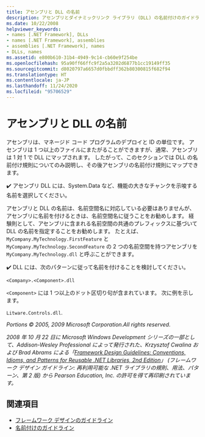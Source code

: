 ```yaml
---
title: アセンブリと DLL の名前
description: アセンブリとダイナミックリンク ライブラリ (DLL) の名前付けのガイドラインについて説明します。 アセンブリは 1 つ以上のファイルにまたがることができますが、通常は 1 対 1 で DLL にマップされます。
ms.date: 10/22/2008
helpviewer_keywords:
- names [.NET Framework], DLLs
- names [.NET Framework], assemblies
- assemblies [.NET Framework], names
- DLLs, names
ms.assetid: e800b610-31b4-4949-9c14-cb60e9f254be
ms.openlocfilehash: 95a90ff66ffc9f2a5a3202d6877b1cc19149ff35
ms.sourcegitcommit: d8020797a6657d0fbbdff362b80300815f682f94
ms.translationtype: HT
ms.contentlocale: ja-JP
ms.lasthandoff: 11/24/2020
ms.locfileid: "95706529"
---
```

# <a name="names-of-assemblies-and-dlls"></a>アセンブリと DLL の名前

アセンブリは、マネージド コード プログラムのデプロイと ID の単位です。 アセンブリは 1 つ以上のファイルにまたがることができますが、通常、アセンブリは 1 対 1 で DLL にマップされます。 したがって、このセクションでは DLL の名前付け規則についてのみ説明し、その後アセンブリの名前付け規則にマップできます。

 ✔️ アセンブリ DLL には、System.Data など、機能の大きなチャンクを示唆する名前を選択してください。

 アセンブリと DLL の名前は、名前空間名に対応している必要はありませんが、アセンブリに名前を付けるときは、名前空間名に従うことをお勧めします。 経験則として、アセンブリに含まれる名前空間の共通のプレフィックスに基づいて DLL の名前を指定することをお勧めします。 たとえば、`MyCompany.MyTechnology.FirstFeature` と `MyCompany.MyTechnology.SecondFeature` の 2 つの名前空間を持つアセンブリを `MyCompany.MyTechnology.dll` と呼ぶことができます。

 ✔️ DLL には、次のパターンに従って名前を付けることを検討してください。

 `<Company>.<Component>.dll`

 `<Component>` には 1 つ以上のドット区切り句が含まれています。 次に例を示します。

 `Litware.Controls.dll`.

 *Portions © 2005, 2009 Microsoft Corporation.All rights reserved.*

 *2008 年 10 月 22 日に Microsoft Windows Development シリーズの一部として、Addison-Wesley Professional によって発行された、Krzysztof Cwalina および Brad Abrams による「[Framework Design Guidelines: Conventions, Idioms, and Patterns for Reusable .NET Libraries, 2nd Edition](https://www.informit.com/store/framework-design-guidelines-conventions-idioms-and-9780321545619)」 (フレームワーク デザイン ガイドライン: 再利用可能な .NET ライブラリの規則、用法、パターン、第 2 版) から Pearson Education, Inc. の許可を得て再印刷されています。*

## <a name="see-also"></a>関連項目

- [フレームワーク デザインのガイドライン](index.md)
- [名前付けのガイドライン](naming-guidelines.md)
